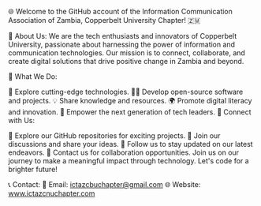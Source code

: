 🌐 Welcome to the GitHub account of the Information Communication Association of Zambia, Copperbelt University Chapter! 🇿🇲

📡 About Us:
We are the tech enthusiasts and innovators of Copperbelt University, passionate about harnessing the power of information and communication technologies. Our mission is to connect, collaborate, and create digital solutions that drive positive change in Zambia and beyond.

🤖 What We Do:

🧪 Explore cutting-edge technologies.
👩‍💻 Develop open-source software and projects.
💡 Share knowledge and resources.
🌍 Promote digital literacy and innovation.
🌱 Empower the next generation of tech leaders.
🔗 Connect with Us:

🌟 Explore our GitHub repositories for exciting projects.
💬 Join our discussions and share your ideas.
📢 Follow us to stay updated on our latest endeavors.
📧 Contact us for collaboration opportunities.
Join us on our journey to make a meaningful impact through technology. Let's code for a brighter future!

📞 Contact:
📧 Email: ictazcbuchapter@gmail.com
🌐 Website: www.ictazcnuchapter.com




<!---
ICTAZ-CBU/ICTAZ-CBU is a ✨ special ✨ repository because its `README.md` (this file) appears on your GitHub profile.
You can click the Preview link to take a look at your changes.
--->
